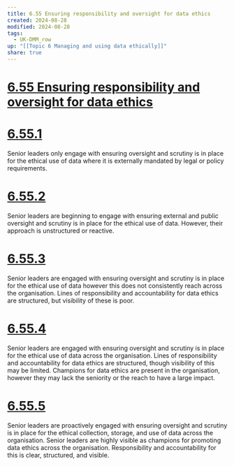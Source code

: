 ```yaml
---
title: 6.55 Ensuring responsibility and oversight for data ethics
created: 2024-08-28
modified: 2024-08-28
tags:
  - UK-DMM_row
up: "[[Topic 6 Managing and using data ethically]]"
share: true
---
```

# [6.55 Ensuring responsibility and oversight for data ethics](6.55%20Ensuring%20responsibility%20and%20oversight%20for%20data%20ethics.md)
# [6.55.1](6.55.1.md)

Senior leaders only engage with ensuring oversight and scrutiny is in place for the ethical use of data where it is externally mandated by legal or policy requirements.

# [6.55.2](6.55.2.md)

Senior leaders are beginning to engage with ensuring external and public oversight and scrutiny is in place for the ethical use of data. However, their approach is unstructured or reactive.

# [6.55.3](6.55.3.md)

Senior leaders are engaged with ensuring oversight and scrutiny is in place for the ethical use of data however this does not consistently reach across the organisation. Lines of responsibility and accountability for data ethics are structured, but visibility of these is poor.

# [6.55.4](6.55.4.md)

Senior leaders are engaged with ensuring oversight and scrutiny is in place for the ethical use of data across the organisation. Lines of responsibility and accountability for data ethics are structured, though visibility of this may be limited. Champions for data ethics are present in the organisation, however they may lack the seniority or the reach to have a large impact.

# [6.55.5](6.55.5.md)

Senior leaders are proactively engaged with ensuring oversight and scrutiny is in place for the ethical collection, storage, and use of data across the organisation. Senior leaders are highly visible as champions for promoting data ethics across the organisation. Responsibility and accountability for this is clear, structured, and visible.

